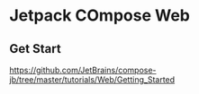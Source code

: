 Jetpack COmpose Web
===

Get Start
---
https://github.com/JetBrains/compose-jb/tree/master/tutorials/Web/Getting_Started
